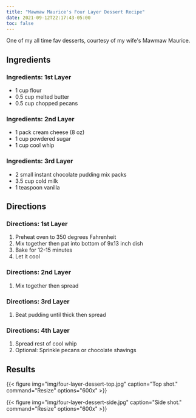 ```yaml
---
title: "Mawmaw Maurice's Four Layer Dessert Recipe"
date: 2021-09-12T22:17:43-05:00
toc: false
---
```


One of my all time fav desserts, courtesy of my wife's Mawmaw Maurice.

<!--more-->

## Ingredients

### Ingredients: 1st Layer

- 1 cup flour
- 0.5 cup melted butter
- 0.5 cup chopped pecans

### Ingredients: 2nd Layer

- 1 pack cream cheese (8 oz)
- 1 cup powdered sugar
- 1 cup cool whip

### Ingredients: 3rd Layer

- 2 small instant chocolate pudding mix packs
- 3.5 cup cold milk
- 1 teaspoon vanilla

## Directions

### Directions: 1st Layer

1. Preheat oven to 350 degrees Fahrenheit
1. Mix together then pat into bottom of 9x13 inch dish
1. Bake for 12-15 minutes
1. Let it cool

### Directions: 2nd Layer

1. Mix together then spread

### Directions: 3rd Layer

1. Beat pudding until thick then spread

### Directions: 4th Layer

1. Spread rest of cool whip
1. Optional: Sprinkle pecans or chocolate shavings

## Results

{{< figure
img="img/four-layer-dessert-top.jpg"
caption="Top shot."
command="Resize"
options="600x" >}}

{{< figure
img="img/four-layer-dessert-side.jpg"
caption="Side shot."
command="Resize"
options="600x" >}}
